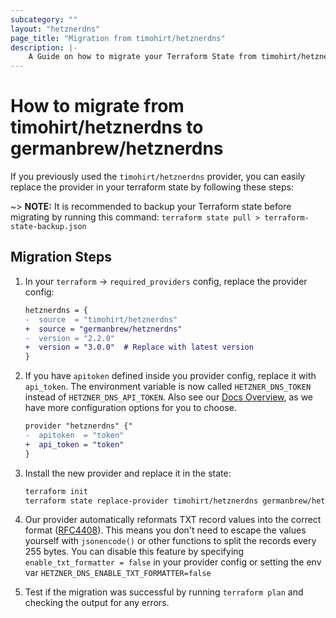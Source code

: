 ```yaml
---
subcategory: ""
layout: "hetznerdns"
page_title: "Migration from timohirt/hetznerdns"
description: |-
    A Guide on how to migrate your Terraform State from timohirt/hetznerdns to germanbrew/hetznerdns
---
```


# How to migrate from timohirt/hetznerdns to germanbrew/hetznerdns

If you previously used the `timohirt/hetznerdns` provider, you can easily replace the provider in your terraform state by following these steps:

~> **NOTE:** It is recommended to backup your Terraform state before migrating by running this command: `terraform state pull > terraform-state-backup.json`

## Migration Steps

1. In your `terraform` -> `required_providers` config, replace the provider config:

    ```diff
    hetznerdns = {
    -  source  = "timohirt/hetznerdns"
    +  source = "germanbrew/hetznerdns"
    -  version = "2.2.0"
    +  version = "3.0.0"  # Replace with latest version
    }
    ```

2. If you have `apitoken` defined inside you provider config, replace it with `api_token`. The environment variable is now called `HETZNER_DNS_TOKEN` instead of `HETZNER_DNS_API_TOKEN`.
   Also see our [Docs Overview](https://registry.terraform.io/providers/germanbrew/hetznerdns/latest/docs#schema), as we have more configuration options for you to choose.

    ```diff
    provider "hetznerdns" {"
    -  apitoken  = "token"
    +  api_token = "token"
    }
    ```

3. Install the new provider and replace it in the state:

    ```sh
    terraform init
    terraform state replace-provider timohirt/hetznerdns germanbrew/hetznerdns
    ```

4. Our provider automatically reformats TXT record values into the correct format ([RFC4408](https://datatracker.ietf.org/doc/html/rfc4408#section-3.1.3)).
   This means you don't need to escape the values yourself with `jsonencode()` or other functions to split the records every 255 bytes.
   You can disable this feature by specifying `enable_txt_formatter = false` in your provider config or setting the env var `HETZNER_DNS_ENABLE_TXT_FORMATTER=false`

5. Test if the migration was successful by running `terraform plan` and checking the output for any errors.
